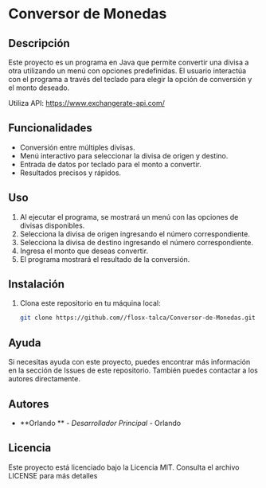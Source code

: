 # Conversor de Monedas

## Descripción
Este proyecto es un programa en Java que permite convertir una divisa a otra utilizando un menú con opciones predefinidas. El usuario interactúa con el programa a través del teclado para elegir la opción de conversión y el monto deseado.

Utiliza API: https://www.exchangerate-api.com/

## Funcionalidades
- Conversión entre múltiples divisas.
- Menú interactivo para seleccionar la divisa de origen y destino.
- Entrada de datos por teclado para el monto a convertir.
- Resultados precisos y rápidos.

## Uso
1. Al ejecutar el programa, se mostrará un menú con las opciones de divisas disponibles.
2. Selecciona la divisa de origen ingresando el número correspondiente.
3. Selecciona la divisa de destino ingresando el número correspondiente.
4. Ingresa el monto que deseas convertir.
5. El programa mostrará el resultado de la conversión.

## Instalación
1. Clona este repositorio en tu máquina local:
   ```bash
   git clone https://github.com//flosx-talca/Conversor-de-Monedas.git

## Ayuda
Si necesitas ayuda con este proyecto, puedes encontrar más información en la sección de Issues de este repositorio. También puedes contactar a los autores directamente.

## Autores
- **Orlando ** - *Desarrollador Principal* - Orlando

## Licencia
Este proyecto está licenciado bajo la Licencia MIT. Consulta el archivo LICENSE para más detalles
